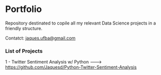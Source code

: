 # Portfolio

Repository destinated to copile all my relevant Data Science projects in a friendly structure.

Contatct: jaques.ufba@gmail.com



### List of Projects
1 - Twitter Sentiment Analysis w/ Python ---> https://github.com/Jaquesd/Python-Twitter-Sentiment-Analysis

